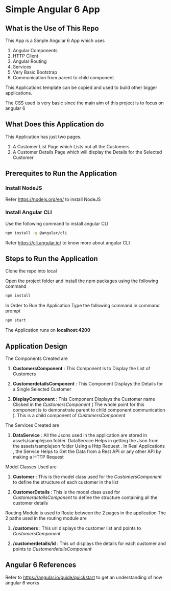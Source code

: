 # Simple Angular 6 App

## What is the Use of This Repo
This App is a Simple Angular 6 App which uses
1. Angular Components
2. HTTP Client
3. Angular Routing
4. Services
5. Very Basic Bootstrap
6. Communication from parent to child component

This Applications template can be copied and used to build other bigger applications.

The CSS used is very basic since the main aim of this project is to focus on angular 6

## What Does this Application do

This Application has just two pages.
1. A Customer List Page which Lists out all the Customers
2. A Customer Details Page which will display the Details for the Selected Customer

## Prerequites to Run the Application

### Install NodeJS

Refer https://nodejs.org/en/ to install NodeJS

### Install Angular CLI

Use the following command to install angular CLI

```bash
npm install -g @angular/cli
```

Refer https://cli.angular.io/ to know more about angular CLI

## Steps to Run the Application

Clone the repo into local

Open the project folder and install the npm packages using the following command

```bash
npm install
```

In Order to Run the Application Type the following command in command prompt

```bash
npm start
```

The Application runs on **localhost:4200**

## Application Design

The Components Created are

1. **CustomersComponent** : This Component Is to Display the List of Customers

2. **CustomerdetailsComponent** : This Component Displays the Details for a Single Selected Customer

3. **DisplayComponent** : This Component Displays the Customer name Clicked in the *CustomersComponent* ( The whole point for this component is to demonstrate parent to child component communication ). This is a child component of *CustomersComponent*

The Services Created are

1. **DataService** : All the Jsons used in the application are stored in assets/samplejson folder. DataService Helps in getting the Json from the assets/samplejson folder Using a Http Request . In Real Applications , the Service Helps to Get the Data from a Rest API or any other API by making a HTTP Request

Model Classes Used are

1. **Customer** : This is the model class used for the *CustomersComponent* to define the structure of each customer in the list

2. **CustomerDetails** : This is the model class used for *CustomerdetailsComponent* to define the structure containing all the customer details

Routing Module is used to Route between the 2 pages in the application
The 2 paths used in the routing module are

1. **/customers**  : This url displays the customer list and points to *CustomersComponent*

2. **/customerdetails/id** : This url displays the details for each customer and points to *CustomerdetailsComponent*

## Angular 6 References

Refer to https://angular.io/guide/quickstart to get an understanding of how angular 6 works
